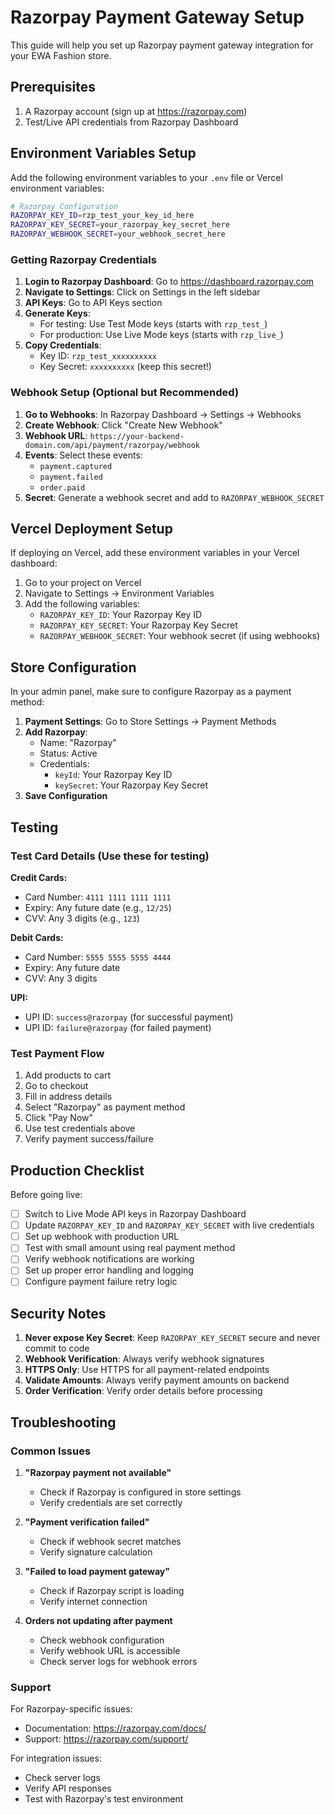 # Razorpay Payment Gateway Setup

This guide will help you set up Razorpay payment gateway integration for your EWA Fashion store.

## Prerequisites

1. A Razorpay account (sign up at https://razorpay.com)
2. Test/Live API credentials from Razorpay Dashboard

## Environment Variables Setup

Add the following environment variables to your `.env` file or Vercel environment variables:

```bash
# Razorpay Configuration
RAZORPAY_KEY_ID=rzp_test_your_key_id_here
RAZORPAY_KEY_SECRET=your_razorpay_key_secret_here
RAZORPAY_WEBHOOK_SECRET=your_webhook_secret_here
```

### Getting Razorpay Credentials

1. **Login to Razorpay Dashboard**: Go to https://dashboard.razorpay.com
2. **Navigate to Settings**: Click on Settings in the left sidebar
3. **API Keys**: Go to API Keys section
4. **Generate Keys**: 
   - For testing: Use Test Mode keys (starts with `rzp_test_`)
   - For production: Use Live Mode keys (starts with `rzp_live_`)
5. **Copy Credentials**:
   - Key ID: `rzp_test_xxxxxxxxxx`
   - Key Secret: `xxxxxxxxxx` (keep this secret!)

### Webhook Setup (Optional but Recommended)

1. **Go to Webhooks**: In Razorpay Dashboard → Settings → Webhooks
2. **Create Webhook**: Click "Create New Webhook"
3. **Webhook URL**: `https://your-backend-domain.com/api/payment/razorpay/webhook`
4. **Events**: Select these events:
   - `payment.captured`
   - `payment.failed`
   - `order.paid`
5. **Secret**: Generate a webhook secret and add to `RAZORPAY_WEBHOOK_SECRET`

## Vercel Deployment Setup

If deploying on Vercel, add these environment variables in your Vercel dashboard:

1. Go to your project on Vercel
2. Navigate to Settings → Environment Variables
3. Add the following variables:
   - `RAZORPAY_KEY_ID`: Your Razorpay Key ID
   - `RAZORPAY_KEY_SECRET`: Your Razorpay Key Secret  
   - `RAZORPAY_WEBHOOK_SECRET`: Your webhook secret (if using webhooks)

## Store Configuration

In your admin panel, make sure to configure Razorpay as a payment method:

1. **Payment Settings**: Go to Store Settings → Payment Methods
2. **Add Razorpay**: 
   - Name: "Razorpay"
   - Status: Active
   - Credentials:
     - `keyId`: Your Razorpay Key ID
     - `keySecret`: Your Razorpay Key Secret
3. **Save Configuration**

## Testing

### Test Card Details (Use these for testing)

**Credit Cards:**
- Card Number: `4111 1111 1111 1111`
- Expiry: Any future date (e.g., `12/25`)
- CVV: Any 3 digits (e.g., `123`)

**Debit Cards:**
- Card Number: `5555 5555 5555 4444`
- Expiry: Any future date
- CVV: Any 3 digits

**UPI:**
- UPI ID: `success@razorpay` (for successful payment)
- UPI ID: `failure@razorpay` (for failed payment)

### Test Payment Flow

1. Add products to cart
2. Go to checkout
3. Fill in address details
4. Select "Razorpay" as payment method
5. Click "Pay Now"
6. Use test credentials above
7. Verify payment success/failure

## Production Checklist

Before going live:

- [ ] Switch to Live Mode API keys in Razorpay Dashboard
- [ ] Update `RAZORPAY_KEY_ID` and `RAZORPAY_KEY_SECRET` with live credentials
- [ ] Set up webhook with production URL
- [ ] Test with small amount using real payment method
- [ ] Verify webhook notifications are working
- [ ] Set up proper error handling and logging
- [ ] Configure payment failure retry logic

## Security Notes

1. **Never expose Key Secret**: Keep `RAZORPAY_KEY_SECRET` secure and never commit to code
2. **Webhook Verification**: Always verify webhook signatures
3. **HTTPS Only**: Use HTTPS for all payment-related endpoints
4. **Validate Amounts**: Always verify payment amounts on backend
5. **Order Verification**: Verify order details before processing

## Troubleshooting

### Common Issues

1. **"Razorpay payment not available"**
   - Check if Razorpay is configured in store settings
   - Verify credentials are set correctly

2. **"Payment verification failed"**
   - Check if webhook secret matches
   - Verify signature calculation

3. **"Failed to load payment gateway"**
   - Check if Razorpay script is loading
   - Verify internet connection

4. **Orders not updating after payment**
   - Check webhook configuration
   - Verify webhook URL is accessible
   - Check server logs for webhook errors

### Support

For Razorpay-specific issues:
- Documentation: https://razorpay.com/docs/
- Support: https://razorpay.com/support/

For integration issues:
- Check server logs
- Verify API responses
- Test with Razorpay's test environment





